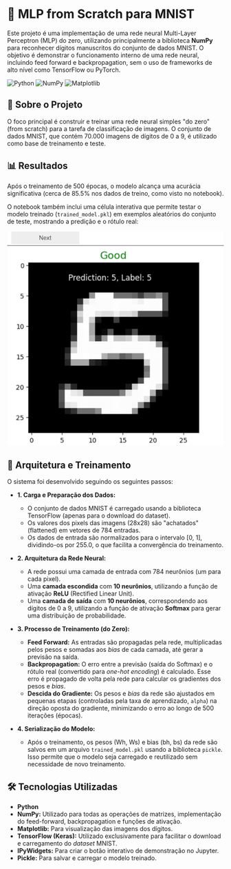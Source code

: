 # 🚀 MLP from Scratch para MNIST

Este projeto é uma implementação de uma rede neural Multi-Layer Perceptron (MLP) do zero, utilizando principalmente a biblioteca **NumPy** para reconhecer dígitos manuscritos do conjunto de dados MNIST. O objetivo é demonstrar o funcionamento interno de uma rede neural, incluindo feed forward e backpropagation, sem o uso de frameworks de alto nível como TensorFlow ou PyTorch.

![Python](https://img.shields.io/badge/Python-3776AB?style=for-the-badge&logo=python&logoColor=white)
![NumPy](https://img.shields.io/badge/NumPy-013243?style=for-the-badge&logo=numpy&logoColor=white)
![Matplotlib](https://img.shields.io/badge/Matplotlib-313131?style=for-the-badge&logo=matplotlib&logoColor=white)

## 🎯 Sobre o Projeto

O foco principal é construir e treinar uma rede neural simples "do zero" (from scratch) para a tarefa de classificação de imagens. O conjunto de dados MNIST, que contém 70.000 imagens de dígitos de 0 a 9, é utilizado como base de treinamento e teste.

## 📊 Resultados

Após o treinamento de 500 épocas, o modelo alcança uma acurácia significativa (cerca de 85.5% nos dados de treino, como visto no notebook).

O notebook também inclui uma célula interativa que permite testar o modelo treinado (`trained_model.pkl`) em exemplos aleatórios do conjunto de teste, mostrando a predição e o rótulo real:

![Predição da rede neural mostrando acerto](img/image.png)

## 🤖 Arquitetura e Treinamento

O sistema foi desenvolvido seguindo os seguintes passos:

* **1. Carga e Preparação dos Dados:**
    * O conjunto de dados MNIST é carregado usando a biblioteca TensorFlow (apenas para o download do dataset).
    * Os valores dos pixels das imagens (28x28) são "achatados" (flattened) em vetores de 784 entradas.
    * Os dados de entrada são normalizados para o intervalo [0, 1], dividindo-os por 255.0, o que facilita a convergência do treinamento.

* **2. Arquitetura da Rede Neural:**
    * A rede possui uma camada de entrada com 784 neurônios (um para cada pixel).
    * Uma **camada escondida** com **10 neurônios**, utilizando a função de ativação **ReLU** (Rectified Linear Unit).
    * Uma **camada de saída** com **10 neurônios**, correspondendo aos dígitos de 0 a 9, utilizando a função de ativação **Softmax** para gerar uma distribuição de probabilidade.

* **3. Processo de Treinamento (do Zero):**
    * **Feed Forward:** As entradas são propagadas pela rede, multiplicadas pelos pesos e somadas aos *bias* de cada camada, até gerar a previsão na saída.
    * **Backpropagation:** O erro entre a previsão (saída do Softmax) e o rótulo real (convertido para *one-hot encoding*) é calculado. Esse erro é propagado de volta pela rede para calcular os gradientes dos pesos e *bias*.
    * **Descida do Gradiente:** Os pesos e *bias* da rede são ajustados em pequenas etapas (controladas pela taxa de aprendizado, `alpha`) na direção oposta do gradiente, minimizando o erro ao longo de 500 iterações (épocas).

* **4. Serialização do Modelo:**
    * Após o treinamento, os pesos (Wh, Ws) e bias (bh, bs) da rede são salvos em um arquivo `trained_model.pkl` usando a biblioteca `pickle`. Isso permite que o modelo seja carregado e reutilizado sem necessidade de novo treinamento.

## 🛠️ Tecnologias Utilizadas

* **Python**
* **NumPy:** Utilizado para todas as operações de matrizes, implementação do feed-forward, backpropagation e funções de ativação.
* **Matplotlib:** Para visualização das imagens dos dígitos.
* **TensorFlow (Keras):** Utilizado exclusivamente para facilitar o download e carregamento do *dataset* MNIST.
* **IPyWidgets:** Para criar o botão interativo de demonstração no Jupyter.
* **Pickle:** Para salvar e carregar o modelo treinado.
